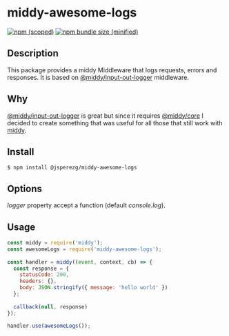 # middy-awesome-logs

[![npm (scoped)](https://img.shields.io/npm/v/middy-awesome-logs.svg)](https://github.com/jsperezg/middy-awesome-logs) [![npm bundle size (minified)](https://img.shields.io/bundlephobia/min/middy-awesome-logs.svg)](https://github.com/jsperezg/middy-awesome-logs)

## Description
This package provides a middy Middleware that logs requests, errors and responses. It is based on 
[@middy/input-out-logger](https://www.npmjs.com/package/@middy/input-output-logger) middleware.

## Why

[@middy/input-out-logger](https://www.npmjs.com/package/@middy/input-output-logger) is great but since it requires 
[@middy/core](https://www.npmjs.com/package/@middy/core) I decided to create something that was useful for all those
that still work with [middy](https://www.npmjs.com/package/middy).


## Install
`$ npm install @jsperezg/middy-awesome-logs`

## Options
*logger* property accept a function (default *console.log*).

## Usage
```javascript
const middy = require('middy');
const awesomeLogs = require('middy-awesome-logs');
 
const handler = middy((event, context, cb) => {
  const response = {
    statusCode: 200,
    headers: {},
    body: JSON.stringify({ message: 'hello world' })
  };
 
  callback(null, response)
});
 
handler.use(awesomeLogs());

```
